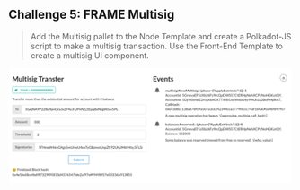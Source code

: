 ## Challenge 5: FRAME Multisig

> Add the Multisig pallet to the Node Template and create a Polkadot-JS script to make a multisig transaction. Use the Front-End Template to create a multisig UI component.

![Multisig Transfer](./multisig_transfer_success2.png)
